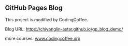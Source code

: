 ## GitHub Pages Blog

This project is modified by CodingCoffee.

Blog URL:
https://chiyanglin-astar.github.io/gp_blog_demo/

more courses: www.codingcoffee.org
